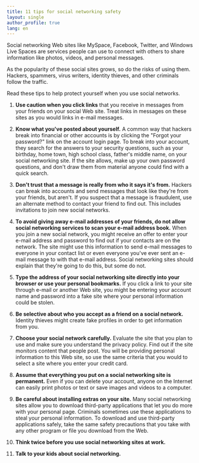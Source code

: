 ```yaml
---
title: 11 tips for social networking safety
layout: single
author_profile: true
lang: en
---
```

Social networking Web sites like MySpace, Facebook, Twitter, and Windows Live Spaces are services people can use to connect with others to share information like photos, videos, and personal messages.

As the popularity of these social sites grows, so do the risks of using them. Hackers, spammers, virus writers, identity thieves, and other criminals follow the traffic.

Read these tips to help protect yourself when you use social networks.

1. **Use caution when you click links** that you receive in messages from your friends on your social Web site. Treat links in messages on these sites as you would links in e-mail messages.  

2. **Know what you've posted about yourself.** A common way that hackers break into financial or other accounts is by clicking the "Forgot your password?" link on the account login page. To break into your account, they search for the answers to your security questions, such as your birthday, home town, high school class, father's middle name, on your social networking site. If the site allows, make up your own password questions, and don't draw them from material anyone could find with a quick search.  

3. **Don't trust that a message is really from who it says it's from.** Hackers can break into accounts and send messages that look like they're from your friends, but aren't. If you suspect that a message is fraudulent, use an alternate method to contact your friend to find out. This includes invitations to join new social networks.  

4. **To avoid giving away e-mail addresses of your friends, do not allow social networking services to scan your e-mail address book.** When you join a new social network, you might receive an offer to enter your e-mail address and password to find out if your contacts are on the network. The site might use this information to send e-mail messages to everyone in your contact list or even everyone you've ever sent an e-mail message to with that e-mail address. Social networking sites should explain that they're going to do this, but some do not.  

5. **Type the address of your social networking site directly into your browser or use your personal bookmarks.** If you click a link to your site through e-mail or another Web site, you might be entering your account name and password into a fake site where your personal information could be stolen.  

6. **Be selective about who you accept as a friend on a social network.** Identity thieves might create fake profiles in order to get information from you.  

7. **Choose your social network carefully.** Evaluate the site that you plan to use and make sure you understand the privacy policy. Find out if the site monitors content that people post. You will be providing personal information to this Web site, so use the same criteria that you would to select a site where you enter your credit card.  

8. **Assume that everything you put on a social networking site is permanent.** Even if you can delete your account, anyone on the Internet can easily print photos or text or save images and videos to a computer.  

9. **Be careful about installing extras on your site.** Many social networking sites allow you to download third-party applications that let you do more with your personal page. Criminals sometimes use these applications to steal your personal information. To download and use third-party applications safely, take the same safety precautions that you take with any other program or file you download from the Web.  

10. **Think twice before you use social networking sites at work.**
11. **Talk to your kids about social networking.**
